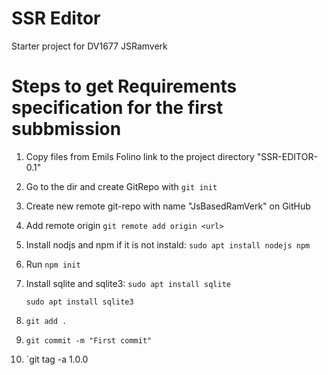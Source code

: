 # SSR Editor

Starter project for DV1677 JSRamverk

# Steps to get Requirements specification for the first subbmission

1. Copy files from Emils Folino link to the project directory "SSR-EDITOR-0.1"

2. Go to the dir and create GitRepo with `git init`

3. Create new remote git-repo with name "JsBasedRamVerk" on GitHub

4. Add remote origin `git remote add origin <url>`

5. Install nodjs and npm if it is not instald:
    `sudo apt install nodejs npm`

6. Run `npm init`

7. Install sqlite and sqlite3:
    `sudo apt install sqlite`

    `sudo apt install sqlite3`

8. `git add .`
9. `git commit -m "First commit"`
10. `git tag -a 1.0.0

